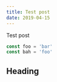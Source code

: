 ```yaml
---
title: Test post
date: 2019-04-15
---
```


Test post

```javascript
const foo = 'bar'
const bah = 'foo'
```

## Heading
